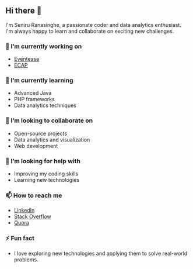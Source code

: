 ## Hi there 👋

I'm Seniru Ranasinghe, a passionate coder and data analytics enthusiast. I'm always happy to learn and collaborate on exciting new challenges.

### 🔭 I’m currently working on
- [Eventease](https://github.com/PasindhuHeshan/Eventease)
- [ECAP](https://github.com/SeniruR/ECAP)

### 🌱 I’m currently learning
- Advanced Java
- PHP frameworks
- Data analytics techniques

### 👯 I’m looking to collaborate on
- Open-source projects
- Data analytics and visualization
- Web development

### 🤔 I’m looking for help with
- Improving my coding skills
- Learning new technologies

### 📫 How to reach me
- [LinkedIn](https://www.linkedin.com/in/seniruranasinghe)
- [Stack Overflow](https://stackoverflow.com/users/23171278/seniru-ranasinghe)
- [Quora](https://www.quora.com/profile/Seniru-Ranasinghe-1)

### ⚡ Fun fact
- I love exploring new technologies and applying them to solve real-world problems.
